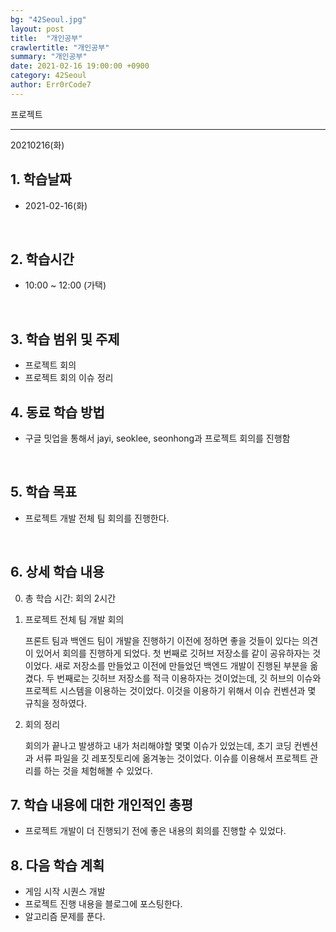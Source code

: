 ```yaml
---
bg: "42Seoul.jpg"
layout: post
title:  "개인공부"
crawlertitle: "개인공부"
summary: "개인공부"
date: 2021-02-16 19:00:00 +0900
category: 42Seoul
author: Err0rCode7
---
```


프로젝트

---

20210216(화)

## 1. 학습날짜

- 2021-02-16(화)
<br>

## 2. 학습시간

- 10:00 ~ 12:00 (가택)
<br>

## 3. 학습 범위 및 주제

- 프로젝트 회의
- 프로젝트 회의 이슈 정리

## 4. 동료 학습 방법

- 구글 밋업을 통해서 jayi, seoklee, seonhong과 프로젝트 회의를 진행함
<br>

## 5. 학습 목표

- 프로젝트 개발 전체 팀 회의를 진행한다.

<br>

## 6. 상세 학습 내용

0. 총 학습 시간: 회의 2시간

1. 프로젝트 전체 팀 개발 회의

	프론트 팀과 백엔드 팀이 개발을 진행하기 이전에 정하면 좋을 것들이 있다는 의견이 있어서 회의를 진행하게 되었다.
	첫 번째로 깃허브 저장소를 같이 공유하자는 것 이었다. 새로 저장소를 만들었고 이전에 만들었던 백엔드 개발이 진행된 부분을 옮겼다.
	두 번째로는 깃허브 저장소를 적극 이용하자는 것이었는데, 깃 허브의 이슈와 프로젝트 시스템을 이용하는 것이었다.
	이것을 이용하기 위해서 이슈 컨벤션과 몇 규칙을 정하였다.

2. 회의 정리

	회의가 끝나고 발생하고 내가 처리해야할 몇몇 이슈가 있었는데, 초기 코딩 컨벤션과 서류 파일을 깃 레포짓토리에 옮겨놓는 것이었다. 이슈를 이용해서 프로젝트 관리를 하는 것을 체험해볼 수 있었다.

## 7. 학습 내용에 대한 개인적인 총평

- 프로젝트 개발이 더 진행되기 전에 좋은 내용의 회의를 진행할 수 있었다.

## 8. 다음 학습 계획

- 게임 시작 시퀀스 개발
- 프로젝트 진행 내용을 블로그에 포스팅한다.
- 알고리즘 문제를 푼다.